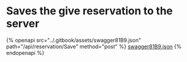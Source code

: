 # Saves the give reservation to the server

{% openapi src="../.gitbook/assets/swagger81B9.json" path="/api/reservation/Save" method="post" %}
[swagger81B9.json](../.gitbook/assets/swagger81B9.json)
{% endopenapi %}

